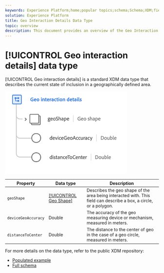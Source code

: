 ```yaml
---
keywords: Experience Platform;home;popular topics;schema;Schema;XDM;fields;schemas;Schemas;beacon;interaction details;datatype;data-type;data type;
solution: Experience Platform
title: Geo Interaction Details Data Type
topic: overview
description: This document provides an overview of the Geo Interaction Details XDM data type.
---
```


# [!UICONTROL Geo interaction details] data type

[!UICONTROL Geo interaction details] is a standard XDM data type that describes the current state of inclusion in a geographically defined area.

<img src='../images/data-types/geo-interaction-details.png' width=400 /><br />

| Property | Data type | Description |
| --- | --- | --- |
| `geoShape` | [[!UICONTROL Geo Shape]](./geo-shape.md) | Describes the geo shape of the area being interacted with. This field can describe a box, a circle, or a polygon. |
| `deviceGeoAccuracy` | Double | The accuracy of the geo measuring device or mechanism, measured in meters. |
| `distanceToCenter` | Double | The distance to the center of geo in the case of a geo circle, measured in meters. |

For more details on the data type, refer to the public XDM repository:

* [Populated example](https://github.com/adobe/xdm/blob/master/components/datatypes/geo-interaction-details.example.1.json)
* [Full schema](https://github.com/adobe/xdm/blob/master/components/datatypes/geo-interaction-details.schema.json)
